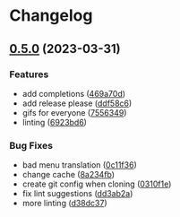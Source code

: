 # Changelog

## [0.5.0](https://github.com/ublue-os/fleek/compare/v0.4.0...v0.5.0) (2023-03-31)


### Features

* add completions ([469a70d](https://github.com/ublue-os/fleek/commit/469a70ddc90ba57e51bfbb71fa1756efc768426b))
* add release please ([ddf58c6](https://github.com/ublue-os/fleek/commit/ddf58c69b39fbb0b02a7c4e02991a117bd8d5cc4))
* gifs for everyone ([7556349](https://github.com/ublue-os/fleek/commit/7556349f081895bf5c4a17ef6224b05f083d4162))
* linting ([6923bd6](https://github.com/ublue-os/fleek/commit/6923bd60a6d9cb7847e29fce43cc7f63b1414299))


### Bug Fixes

* bad menu translation ([0c11f36](https://github.com/ublue-os/fleek/commit/0c11f36eff3d97d112a670f1df2dd31cd8cb4c0c))
* change cache ([8a234fb](https://github.com/ublue-os/fleek/commit/8a234fb179ebff9bd1a23809b937cbf08af3bcdb))
* create git config when cloning ([0310f1e](https://github.com/ublue-os/fleek/commit/0310f1e5e70376b9e04a41d1169a548cf49f6fb1))
* fix lint suggestions ([dd3ab2a](https://github.com/ublue-os/fleek/commit/dd3ab2a43feaf720953c206739ffb6a109172014))
* more linting ([d38dc37](https://github.com/ublue-os/fleek/commit/d38dc377a9e2c310b822bc5ad3b4f6308339ab8e))
